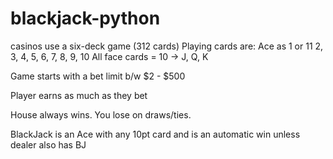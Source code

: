 # blackjack-python
casinos use a six-deck game (312 cards)
Playing cards are:
Ace as 1 or 11
2, 3, 4, 5, 6, 7, 8, 9, 10
All face cards = 10  -> J, Q, K

Game starts with a bet limit b/w $2 - $500

Player earns as much as they bet

House always wins. You lose on draws/ties.

BlackJack is an Ace with any 10pt card and is an automatic win unless dealer also has BJ
